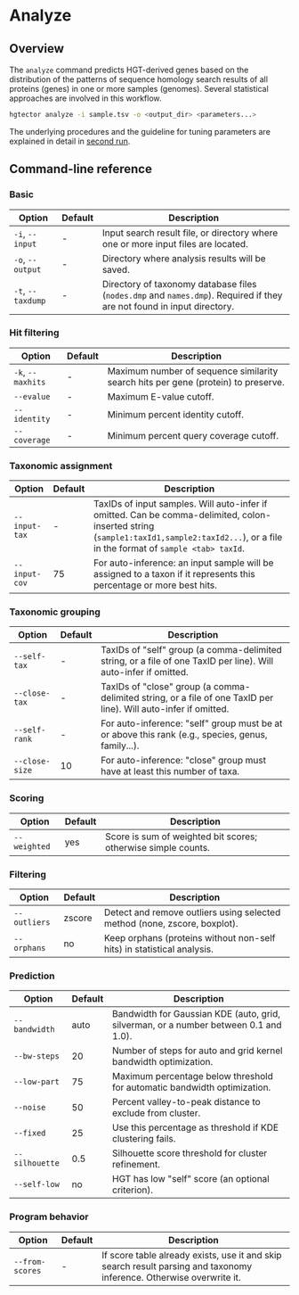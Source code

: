 Analyze
=======

## Overview

The `analyze` command predicts HGT-derived genes based on the distribution of the patterns of sequence homology search results of all proteins (genes) in one or more samples (genomes). Several statistical approaches are involved in this workflow.

```bash
hgtector analyze -i sample.tsv -o <output_dir> <parameters...>
```

The underlying procedures and the guideline for tuning parameters are explained in detail in [second run](2ndrun.md).


## Command-line reference

### Basic

Option | Default | Description
--- | --- | ---
`-i`, `--input` | - | Input search result file, or directory where one or more input files are located.
`-o`, `--output` | - | Directory where analysis results will be saved.
`-t`, `--taxdump` | - | Directory of taxonomy database files (`nodes.dmp` and `names.dmp`). Required if they are not found in input directory.

### Hit filtering

Option | Default | Description
--- | --- | ---
`-k`, `--maxhits` | - | Maximum number of sequence similarity search hits per gene (protein) to preserve.
`--evalue` | - | Maximum E-value cutoff.
`--identity` | - | Minimum percent identity cutoff.
`--coverage` | - | Minimum percent query coverage cutoff.

### Taxonomic assignment

Option | Default | Description
--- | --- | ---
`--input-tax` | - | TaxIDs of input samples. Will auto-infer if omitted. Can be comma-delimited, colon-inserted string (`sample1:taxId1,sample2:taxId2...`), or a file in the format of `sample <tab> taxId`.
`--input-cov` | 75 | For auto-inference: an input sample will be assigned to a taxon if it represents this percentage or more best hits.

### Taxonomic grouping

Option | Default | Description
--- | --- | ---
`--self-tax` | - | TaxIDs of "self" group (a comma-delimited string, or a file of one TaxID per line). Will auto-infer if omitted.
`--close-tax` | - | TaxIDs of "close" group (a comma-delimited string, or a file of one TaxID per line). Will auto-infer if omitted.
`--self-rank` | - | For auto-inference: "self" group must be at or above this rank (e.g., species, genus, family...).
`--close-size` | 10 | For auto-inference: "close" group must have at least this number of taxa.

### Scoring

Option | Default | Description
--- | --- | ---
`--weighted` | yes | Score is sum of weighted bit scores; otherwise simple counts.

### Filtering

Option | Default | Description
--- | --- | ---
`--outliers` | zscore | Detect and remove outliers using selected method (none, zscore, boxplot).
`--orphans` | no | Keep orphans (proteins without non-self hits) in statistical analysis.

### Prediction

Option | Default | Description
--- | --- | ---
`--bandwidth` | auto | Bandwidth for Gaussian KDE (auto, grid, silverman, or a number between 0.1 and 1.0).
`--bw-steps` | 20 | Number of steps for auto and grid kernel bandwidth optimization.
`--low-part` | 75 | Maximum percentage below threshold for automatic bandwidth optimization.
`--noise` | 50 | Percent valley-to-peak distance to exclude from cluster.
`--fixed` | 25 | Use this percentage as threshold if KDE clustering fails.
`--silhouette` | 0.5 | Silhouette score threshold for cluster refinement.
`--self-low` | no | HGT has low "self" score (an optional criterion).

### Program behavior

Option | Default | Description
--- | --- | ---
`--from-scores` | - | If score table already exists, use it and skip search result parsing and taxonomy inference. Otherwise overwrite it.
